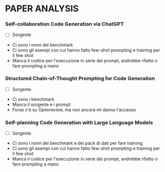 # PAPER ANALYSIS

### Self-collaboration Code Generation via ChatGPT

- [ ] Sorgente
- Ci sono i nomi dei benchmark
- Ci sono gli esempi con cui hanno fatto few-shot prompting e training per il few shot
- Manca il codice per l'esecuzione in serie dei prompt, andrebbe rifatto o fare prompting a mano

### Structured Chain-of-Thought Prompting for Code Generation

- [ ] Sorgente
- Ci sono i benchmark
- Manca il sorgente e i prompt
- Forse c'è su Openreview, ma non ancora mi danno l'accesso

### Self-planning Code Generation with Large Language Models

- [ ] Sorgente
- Ci sono i nomi dei benchmark e dei pack di dati per fare training
- Ci sono gli esempi con cui hanno fatto few-shot prompting e training per il few shot
- Manca il codice per l'esecuzione in serie dei prompt, andrebbe rifatto o fare prompting a mano
